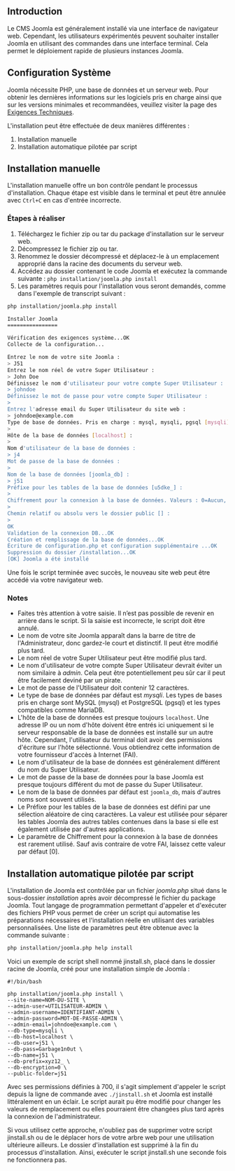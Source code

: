 <!-- Filename: J4.x:Joomla_CLI_Installation / Display title: Installation de Joomla via CLI  -->

## Introduction

Le CMS Joomla est généralement installé via une interface de navigateur web. Cependant, les utilisateurs expérimentés peuvent souhaiter installer Joomla en utilisant des commandes dans une interface terminal. Cela permet le déploiement rapide de plusieurs instances Joomla.

## Configuration Système

Joomla nécessite PHP, une base de données et un serveur web. Pour obtenir les dernières informations sur les logiciels pris en charge ainsi que sur les versions minimales et recommandées, veuillez visiter la page des <a href="https://manual.joomla.org/docs/next/get-started/technical-requirements/" rel="noreferrer noopener">Exigences Techniques</a>.

L'installation peut être effectuée de deux manières différentes :

1. Installation manuelle
2. Installation automatique pilotée par script

## Installation manuelle

L'installation manuelle offre un bon contrôle pendant le processus d'installation. Chaque étape est visible dans le terminal et peut être annulée avec `Ctrl+C` en cas d'entrée incorrecte.

### Étapes à réaliser

1. Téléchargez le fichier zip ou tar du package d'installation sur le serveur web.
2. Décompressez le fichier zip ou tar.
3. Renommez le dossier décompressé et déplacez-le à un emplacement approprié dans la racine des documents du serveur web.
4. Accédez au dossier contenant le code Joomla et exécutez la commande suivante :
   `php installation/joomla.php install`
5. Les paramètres requis pour l'installation vous seront demandés, comme dans l'exemple de transcript suivant :
```bash
php installation/joomla.php install

Installer Joomla
================

Vérification des exigences système...OK
Collecte de la configuration...

Entrez le nom de votre site Joomla :
> J51
Entrez le nom réel de votre Super Utilisateur :
> John Doe
Définissez le nom d'utilisateur pour votre compte Super Utilisateur :
> johndoe
Définissez le mot de passe pour votre compte Super Utilisateur :
>
Entrez l'adresse email du Super Utilisateur du site web :
> johndoe@example.com
Type de base de données. Pris en charge : mysql, mysqli, pgsql [mysqli] :
>
Hôte de la base de données [localhost] :
>
Nom d'utilisateur de la base de données :
> j4
Mot de passe de la base de données :
>
Nom de la base de données [joomla_db] :
> j51
Préfixe pour les tables de la base de données [u5dke_] :
>
Chiffrement pour la connexion à la base de données. Valeurs : 0=Aucun, 1=Unidirectionnel, 2=Bidirectionnel [0] :
>
Chemin relatif ou absolu vers le dossier public [] :
>
OK
Validation de la connexion DB...OK
Création et remplissage de la base de données...OK
Écriture de configuration.php et configuration supplémentaire ...OK
Suppression du dossier /installation...OK
[OK] Joomla a été installé
```

Une fois le script terminée avec succès, le nouveau site web peut être accédé via votre navigateur web.

### Notes

* Faites très attention à votre saisie. Il n’est pas possible de revenir en arrière dans le script. Si la saisie est incorrecte, le script doit être annulé.
* Le nom de votre site Joomla apparaît dans la barre de titre de l'Administrateur, donc gardez-le court et distinctif. Il peut être modifié plus tard.
* Le nom réel de votre Super Utilisateur peut être modifié plus tard.
* Le nom d'utilisateur de votre compte Super Utilisateur devrait éviter un nom similaire à *admin*. Cela peut être potentiellement peu sûr car il peut être facilement deviné par un pirate.
* Le mot de passe de l'Utilisateur doit contenir 12 caractères.
* Le type de base de données par défaut est *mysqli*. Les types de bases pris en charge sont MySQL (mysql) et PostgreSQL (pgsql) et les types compatibles comme MariaDB.
* L'hôte de la base de données est presque toujours `localhost`. Une adresse IP ou un nom d'hôte doivent être entrés ici uniquement si le serveur responsable de la base de données est installé sur un autre hôte. Cependant, l'utilisateur du terminal doit avoir des permissions d'écriture sur l'hôte sélectionné. Vous obtiendrez cette information de votre fournisseur d'accès à Internet (FAI).
* Le nom d'utilisateur de la base de données est généralement différent du nom du Super Utilisateur.
* Le mot de passe de la base de données pour la base Joomla est presque toujours différent du mot de passe du Super Utilisateur.
* Le nom de la base de données par défaut est `joomla_db`, mais d'autres noms sont souvent utilisés.
* Le Préfixe pour les tables de la base de données est défini par une sélection aléatoire de cinq caractères. La valeur est utilisée pour séparer les tables Joomla des autres tables contenues dans la base si elle est également utilisée par d'autres applications.
* Le paramètre de Chiffrement pour la connexion à la base de données est rarement utilisé. Sauf avis contraire de votre FAI, laissez cette valeur par défaut [0].

## Installation automatique pilotée par script

L'installation de Joomla est contrôlée par un fichier *joomla.php* situé dans le sous-dossier *installation* après avoir décompressé le fichier du package Joomla. Tout langage de programmation permettant d'appeler et d'exécuter des fichiers PHP vous permet de créer un script qui automatise les préparations nécessaires et l'installation réelle en utilisant des variables personnalisées. Une liste de paramètres peut être obtenue avec la commande suivante :
```bash
php installation/joomla.php help install
```
Voici un exemple de script shell nommé jinstall.sh, placé dans le dossier racine de Joomla, créé pour une installation simple de Joomla :
```
#!/bin/bash

php installation/joomla.php install \
--site-name=NOM-DU-SITE \
--admin-user=UTILISATEUR-ADMIN \
--admin-username=IDENTIFIANT-ADMIN \
--admin-password=MOT-DE-PASSE-ADMIN \
--admin-email=johndoe@example.com \
--db-type=mysqli \
--db-host=localhost \
--db-user=j51 \
--db-pass=Garbage1n0ut \
--db-name=j51 \
--db-prefix=xyz12_ \
--db-encryption=0 \
--public-folder=j51
```
Avec ses permissions définies à 700, il s'agit simplement d'appeler le script depuis la ligne de commande avec `./jinstall.sh` et Joomla est installé littéralement en un éclair. Le script aurait pu être modifié pour changer les valeurs de remplacement ou elles pourraient être changées plus tard après la connexion de l'administrateur.

Si vous utilisez cette approche, n'oubliez pas de supprimer votre script jinstall.sh ou de le déplacer hors de votre arbre web pour une utilisation ultérieure ailleurs. Le dossier d'installation est supprimé à la fin du processus d'installation. Ainsi, exécuter le script jinstall.sh une seconde fois ne fonctionnera pas.

